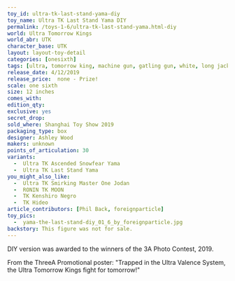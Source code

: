 ```yaml
---
toy_id: ultra-tk-last-stand-yama-diy
toy_name: Ultra TK Last Stand Yama DIY
permalink: /toys-1-6/ultra-tk-last-stand-yama.html-diy
world: Ultra Tomorrow Kings
world_abr: UTK
character_base: UTK
layout: layout-toy-detail
categories: [onesixth]
tags: [ultra, tomorrow king, machine gun, gatling gun, white, long jacket, photo contest prize, diy]
release_date: 4/12/2019
release_price:  none - Prize!
scale: one sixth
size: 12 inches
comes_with: 
edition_qty: 
exclusive: yes
secret_drop:
sold_where: Shanghai Toy Show 2019
packaging_type: box
designer: Ashley Wood
makers: unknown
points_of_articulation: 30
variants: 
  -  Ultra TK Ascended Snowfear Yama
  -  Ultra TK Last Stand Yama
you_might_also_like:
  -  Ultra TK Smirking Master One Jodan
  -  RONIN TK MOON
  -  TK Kenshiro Negro
  -  TK Hideo  
article_contributors: [Phil Back, foreignparticle]
toy_pics:
  -  yama-the-last-stand-diy_01_6_by_foreignparticle.jpg
backstory: This figure was not for sale.
---
```

DIY version was awarded to the winners of the 3A Photo Contest, 2019.

From the ThreeA Promotional poster:
"Trapped in the Ultra Valence System, the Ultra Tomorrow Kings fight for tomorrow!"